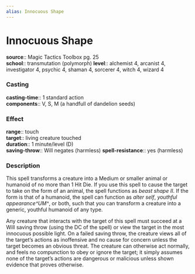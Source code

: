 ```yaml
---
alias: Innocuous Shape
---
```


# Innocuous Shape 

**source**:: Magic Tactics Toolbox pg. 25  
**school**:: transmutation (polymorph)
**level**:: alchemist 4, arcanist 4, investigator 4, psychic 4, shaman 4, sorcerer 4, witch 4, wizard 4

### Casting 

**casting-time**:: 1 standard action  
**components**:: V, S, M (a handfull of dandelion seeds)

### Effect 

**range**:: touch  
**target**:: living creature touched  
**duration**:: 1 minute/level (D)  
**saving-throw**:: Will negates (harmless)
**spell-resistance**:: yes (harmless)

### Description 

This spell transforms a creature into a Medium or smaller animal or humanoid of no more than 1 Hit Die. If you use this spell to cause the target to take on the form of an animal, the spell functions as *beast shape II*. If the form is that of a humanoid, the spell can function as *alter self*, *youthful appearance^UM^*, or both, such that you can transform a creature into a generic, youthful humanoid of any type.  
  
Any creature that interacts with the target of this spell must succeed at a Will saving throw (using the DC of the spell) or view the target in the most innocuous possible light. On a failed saving throw, the creature views all of the target’s actions as inoffensive and no cause for concern unless the target becomes an obvious threat. The creature can otherwise act normally, and feels no compunction to obey or ignore the target; it simply assumes none of the target’s actions are dangerous or malicious unless shown evidence that proves otherwise.
